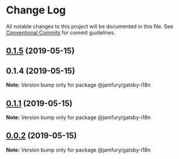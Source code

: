 # Change Log

All notable changes to this project will be documented in this file.
See [Conventional Commits](https://conventionalcommits.org) for commit guidelines.

## [0.1.5](https://github.com/WeConnect/gatsby-monorepo/compare/@jamfury/gatsby-i18n@0.1.1...@jamfury/gatsby-i18n@0.1.5) (2019-05-15)

## 0.1.4 (2019-05-15)

**Note:** Version bump only for package @jamfury/gatsby-i18n

## [0.1.1](https://github.com/WeConnect/gatsby-monorepo/compare/@jamfury/gatsby-i18n@0.0.5...@jamfury/gatsby-i18n@0.1.1) (2019-05-15)

**Note:** Version bump only for package @jamfury/gatsby-i18n

## [0.0.2](https://github.com/WeConnect/gatsby-monorepo/compare/@jamfury/gatsby-i18n@0.0.5...@jamfury/gatsby-i18n@0.0.2) (2019-05-15)

**Note:** Version bump only for package @jamfury/gatsby-i18n

